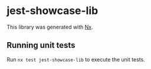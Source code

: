 # jest-showcase-lib

This library was generated with [Nx](https://nx.dev).

## Running unit tests

Run `nx test jest-showcase-lib` to execute the unit tests.
